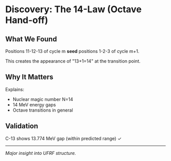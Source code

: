 # Discovery: The 14-Law (Octave Hand-off)

## What We Found

Positions 11-12-13 of cycle m **seed** positions 1-2-3 of cycle m+1.

This creates the appearance of "13+1=14" at the transition point.

## Why It Matters

Explains:
- Nuclear magic number N=14
- 14 MeV energy gaps
- Octave transitions in general

## Validation

C-13 shows 13.774 MeV gap (within predicted range) ✓

---
*Major insight into UFRF structure.*
